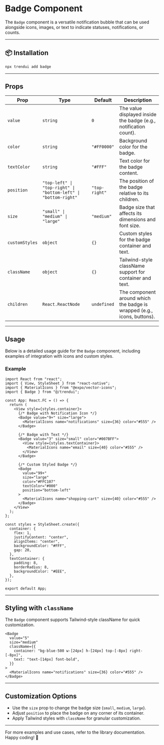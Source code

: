 # Badge Component

The `Badge` component is a versatile notification bubble that can be used alongside icons, images, or text to indicate statuses, notifications, or counts.

---

## 📦 Installation
```bash
npx trendui add badge
```
---

## Props

| Prop           | Type                     | Default       | Description                                                                 |
| -------------- | ------------------------ | ------------- | --------------------------------------------------------------------------- |
| `value`        | `string` | `0`        | The value displayed inside the badge (e.g., notification count).   |             |
| `color`        | `string`                 | `"#FF0000"`   | Background color for the badge.                                             |
| `textColor`    | `string`                 | `"#FFF"`      | Text color for the badge content.                                           |
| `position`     | `"top-left" \| "top-right" \| "bottom-left" \| "bottom-right"` | `"top-right"` | The position of the badge relative to its children.                         |
| `size`         | `"small" \| "medium" \| "large"` | `"medium"`   | Badge size that affects its dimensions and font size.                       |
| `customStyles` | `object`                 | `{}`          | Custom styles for the badge container and text.                             |
| `className`    | `object`                 | `{}`          | Tailwind-style className support for container and text.                    |
| `children`     | `React.ReactNode`        | `undefined`   | The component around which the badge is wrapped (e.g., icons, buttons).     |

---

## Usage

Below is a detailed usage guide for the `Badge` component, including examples of integration with icons and custom styles.

### Example

```tsx
import React from "react";
import { View, StyleSheet } from "react-native";
import { MaterialIcons } from "@expo/vector-icons";
import { Badge } from "@/trendui";

const App: React.FC = () => {
  return (
    <View style={styles.container}>
      {/* Badge with Notification Icon */}
      <Badge value="9+" size="large">
        <MaterialIcons name="notifications" size={36} color="#555" />
      </Badge>

      {/* Badge with Text */}
      <Badge value="3" size="small" color="#007BFF">
        <View style={styles.textContainer}>
          <MaterialIcons name="email" size={40} color="#555" />
        </View>
      </Badge>

      {/* Custom Styled Badge */}
      <Badge
        value="99+"
        size="large"
        color="#FFC107"
        textColor="#000"
        position="bottom-left"
      >
        <MaterialIcons name="shopping-cart" size={40} color="#555" />
      </Badge>
    </View>
  );
};

const styles = StyleSheet.create({
  container: {
    flex: 1,
    justifyContent: "center",
    alignItems: "center",
    backgroundColor: "#FFF",
    gap: 20,
  },
  textContainer: {
    padding: 8,
    borderRadius: 8,
    backgroundColor: "#EEE",
  },
});

export default App;
```

---

## Styling with `className`

The `Badge` component supports Tailwind-style className for quick customization.

```tsx
<Badge
  value="5"
  size="medium"
  className={{
    container: "bg-blue-500 w-[24px] h-[24px] top-[-8px] right-[-8px]",
    text: "text-[14px] font-bold",
  }}
>
  <MaterialIcons name="notifications" size={36} color="#555" />
</Badge>
```

---

## Customization Options

- Use the `size` prop to change the badge size (`small`, `medium`, `large`).
- Adjust `position` to place the badge on any corner of its container.
- Apply Tailwind styles with `className` for granular customization.

---

For more examples and use cases, refer to the library documentation. Happy coding! 🚀
